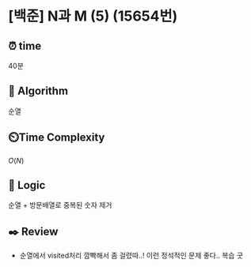 # [백준] N과 M (5) (15654번)

## ⏰  **time**
40분

## :pushpin: **Algorithm**
순열

## ⏲️**Time Complexity**
$O(N)$

## :round_pushpin: **Logic**
순열 + 방문배열로 중복된 숫자 제거

## :black_nib: **Review**
- 순열에서 visited처리 깜빡해서 좀 걸렸따..! 이런 정석적인 문제 좋다.. 복습 굿
